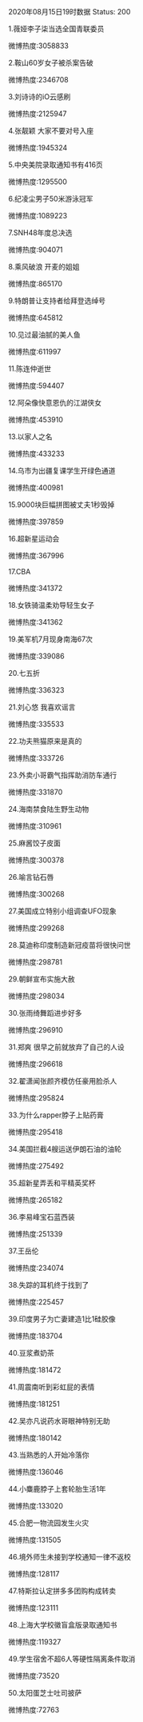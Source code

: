 2020年08月15日19时数据
Status: 200

1.薇娅李子柒当选全国青联委员

微博热度:3058833

2.鞍山60岁女子被杀案告破

微博热度:2346708

3.刘诗诗的iO云感刷

微博热度:2125947

4.张靓颖 大家不要对号入座

微博热度:1945324

5.中央美院录取通知书有416页

微博热度:1295500

6.纪凌尘男子50米游泳冠军

微博热度:1089223

7.SNH48年度总决选

微博热度:904071

8.乘风破浪 开麦的姐姐

微博热度:865170

9.特朗普让支持者给拜登选绰号

微博热度:645812

10.见过最油腻的美人鱼

微博热度:611997

11.陈连仲逝世

微博热度:594407

12.阿朵像快意恩仇的江湖侠女

微博热度:453910

13.以家人之名

微博热度:433233

14.乌市为出疆复课学生开绿色通道

微博热度:400981

15.9000块巨幅拼图被丈夫1秒毁掉

微博热度:397859

16.超新星运动会

微博热度:367996

17.CBA

微博热度:341372

18.女铁骑温柔劝导轻生女子

微博热度:341362

19.美军机7月现身南海67次

微博热度:339086

20.七五折

微博热度:336323

21.刘心悠 我喜欢谣言

微博热度:335533

22.功夫熊猫原来是真的

微博热度:333726

23.外卖小哥霸气指挥助消防车通行

微博热度:331870

24.海南禁食陆生野生动物

微博热度:310961

25.麻酱饺子皮面

微博热度:300378

26.喻言钻石唇

微博热度:300268

27.美国成立特别小组调查UFO现象

微博热度:299268

28.莫迪称印度制造新冠疫苗将很快问世

微博热度:298781

29.朝鲜宣布实施大赦

微博热度:298034

30.张雨绮舞蹈进步好多

微博热度:296910

31.郑爽 很早之前就放弃了自己的人设

微博热度:296618

32.翟潇闻张颜齐模仿任豪用脸杀人

微博热度:295824

33.为什么rapper脖子上贴药膏

微博热度:295418

34.美国拦截4艘运送伊朗石油的油轮

微博热度:275492

35.超新星弄丢和平精英奖杯

微博热度:265182

36.李易峰宝石蓝西装

微博热度:251339

37.王岳伦

微博热度:234074

38.失踪的耳机终于找到了

微博热度:225457

39.印度男子为亡妻建造1比1硅胶像

微博热度:183704

40.豆浆煮奶茶

微博热度:181472

41.周震南听到彩虹屁的表情

微博热度:181251

42.吴亦凡说药水哥眼神特别无助

微博热度:180142

43.当熟悉的人开始冷落你

微博热度:136046

44.小麋鹿脖子上套轮胎生活1年

微博热度:133020

45.合肥一物流园发生火灾

微博热度:131505

46.境外师生未接到学校通知一律不返校

微博热度:128117

47.特斯拉认定拼多多团购构成转卖

微博热度:123111

48.上海大学校徽盲盒版录取通知书

微博热度:119327

49.学生宿舍不超6人等硬性隔离条件取消

微博热度:73520

50.太阳蛋芝士吐司披萨

微博热度:72763

